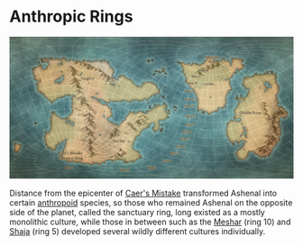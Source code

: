 # Anthropic Rings

![Anthropic Rings Map](abrecis.png)

Distance from the epicenter of [Caer's Mistake](../history/cataclysms/caers-mistake.md) transformed Ashenal into certain [anthropoid](../inhabitants/anthropoids/introduction.md) species, so those who remained Ashenal on the opposite side of the planet, called the sanctuary ring, long existed as a mostly monolithic culture, while those in between such as the [Meshar](../inhabitants/anthropoids/meshar.md) (ring 10) and [Shaja](../inhabitants/anthropoids/shaja.md) (ring 5) developed several wildly different cultures individually.
